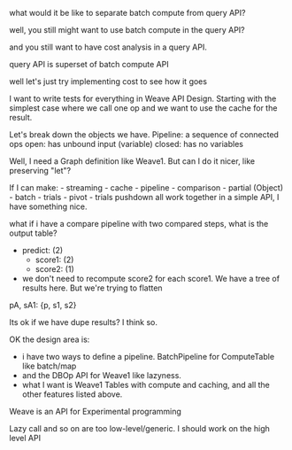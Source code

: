 what would it be like to separate batch compute from query API?

well, you still might want to use batch compute in the query API?

and you still want to have cost analysis in a query API.

query API is superset of batch compute API

well let's just try implementing cost to see how it goes

I want to write tests for everything in Weave API Design. Starting with the simplest
case where we call one op and we want to use the cache for the result.

Let's break down the objects we have.
Pipeline:
  a sequence of connected ops
  open: has unbound input (variable)
  closed: has no variables

Well, I need a Graph definition like Weave1. But can I do it nicer, like
  preserving "let"?

If I can make:
    - streaming
    - cache
    - pipeline
    - comparison
    - partial (Object)
    - batch
    - trials
    - pivot 
    - trials pushdown
  all work together in a simple API, I have something nice.

what if i have a compare pipeline with two compared steps, what is the output table?
  - predict: (2)
    - score1: (2)
    - score2: (1)
  - we don't need to recompute score2 for each score1. We have a tree of results
    here. But we're trying to flatten

  pA, sA1: {p, s1, s2}

  Its ok if we have dupe results? I think so.

  OK the design area is:
  - i have two ways to define a pipeline. BatchPipeline for ComputeTable like
    batch/map
  - and the DBOp API for Weave1 like lazyness.
  - what I want is Weave1 Tables with compute and caching, and all the other
    features listed above.

Weave is an API for Experimental programming

Lazy call and so on are too low-level/generic. I should work on the high level API